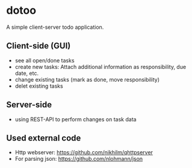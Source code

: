 # dotoo
A simple client-server todo application. 

## Client-side (GUI)
- see all open/done tasks
- create new tasks: Attach additional information as responsibility, due date, etc.
- change existing tasks (mark as done, move responsibility)
- delet existing tasks

## Server-side
- using REST-API to perform changes on task data

## Used external code
- Http webserver: https://github.com/nikhilm/qhttpserver
- For parsing json: https://github.com/nlohmann/json
